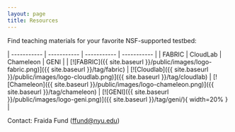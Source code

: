 ```yaml
---
layout: page
title: Resources
---
```


Find teaching materials for your favorite NSF-supported testbed:

| ----------- | ----------- | ----------- | ----------- |
| FABRIC | CloudLab | Chameleon | GENI |
| [![FABRIC]({{ site.baseurl }}/public/images/logo-fabric.png)]({{ site.baseurl }}/tag/fabric)           | [![Cloudlab]({{ site.baseurl }}/public/images/logo-cloudlab.png)]({{ site.baseurl }}/tag/cloudlab)  | [![Chameleon]({{ site.baseurl }}/public/images/logo-chameleon.png)]({{ site.baseurl }}/tag/chameleon)  | [![GENI]({{ site.baseurl }}/public/images/logo-geni.png)]({{ site.baseurl }}/tag/geni/){ width=20% }          |


Contact: Fraida Fund (ffund@nyu.edu)

